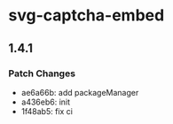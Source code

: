 # svg-captcha-embed

## 1.4.1

### Patch Changes

- ae6a66b: add packageManager
- a436eb6: init
- 1f48ab5: fix ci
